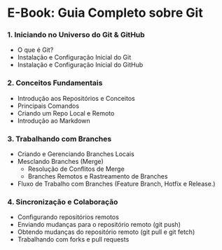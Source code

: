 # E-Book: Guia Completo sobre Git

### 1. Iniciando no Universo do Git & GitHub
- O que é Git?
- Instalação e Configuração Inicial do Git
- Instalação e Configuração Inicial do GitHub

### 2. Conceitos Fundamentais
- Introdução aos Repositórios e Conceitos
- Principais Comandos
- Criando um Repo Local e Remoto
- Introdução ao Markdown

### 3. Trabalhando com Branches
- Criando e Gerenciando Branches Locais
- Mesclando Branches (Merge)
    - Resolução de Conflitos de Merge
    - Branches Remotos e Rastreamento de Branches
- Fluxo de Trabalho com Branches (Feature Branch, Hotfix e Release.)

### 4. Sincronização e Colaboração
- Configurando repositórios remotos
- Enviando mudanças para o repositório remoto (git push)
- Obtendo mudanças do repositório remoto (git pull e git fetch)
- Trabalhando com forks e pull requests
